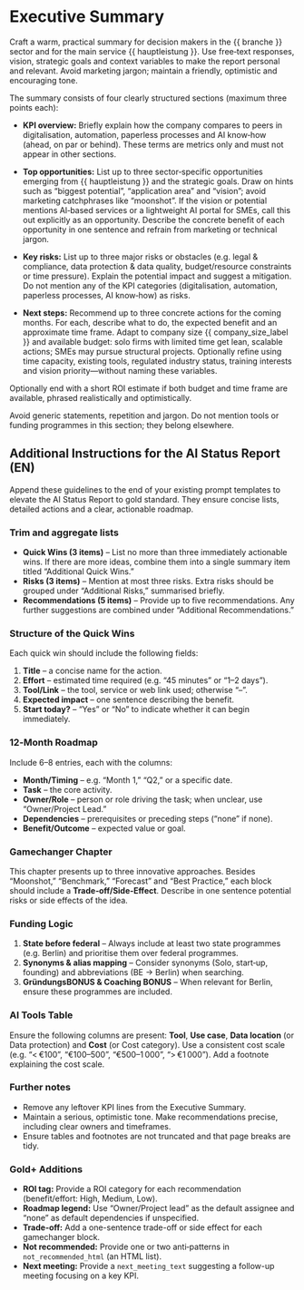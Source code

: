 # Executive Summary

Craft a warm, practical summary for decision makers in the {{ branche }} sector and for the main service {{ hauptleistung }}. Use free‑text responses, vision, strategic goals and context variables to make the report personal and relevant. Avoid marketing jargon; maintain a friendly, optimistic and encouraging tone.

The summary consists of four clearly structured sections (maximum three points each):

* **KPI overview:** Briefly explain how the company compares to peers in digitalisation, automation, paperless processes and AI know‑how (ahead, on par or behind). These terms are metrics only and must not appear in other sections.

* **Top opportunities:** List up to three sector‑specific opportunities emerging from {{ hauptleistung }} and the strategic goals. Draw on hints such as “biggest potential”, “application area” and “vision”; avoid marketing catchphrases like “moonshot”. If the vision or potential mentions AI‑based services or a lightweight AI portal for SMEs, call this out explicitly as an opportunity. Describe the concrete benefit of each opportunity in one sentence and refrain from marketing or technical jargon.

* **Key risks:** List up to three major risks or obstacles (e.g. legal & compliance, data protection & data quality, budget/resource constraints or time pressure). Explain the potential impact and suggest a mitigation. Do not mention any of the KPI categories (digitalisation, automation, paperless processes, AI know‑how) as risks.

* **Next steps:** Recommend up to three concrete actions for the coming months. For each, describe what to do, the expected benefit and an approximate time frame. Adapt to company size {{ company_size_label }} and available budget: solo firms with limited time get lean, scalable actions; SMEs may pursue structural projects. Optionally refine using time capacity, existing tools, regulated industry status, training interests and vision priority—without naming these variables.

Optionally end with a short ROI estimate if both budget and time frame are available, phrased realistically and optimistically.

Avoid generic statements, repetition and jargon. Do not mention tools or funding programmes in this section; they belong elsewhere.

## Additional Instructions for the AI Status Report (EN)

Append these guidelines to the end of your existing prompt templates to elevate the AI Status Report to gold standard. They ensure concise lists, detailed actions and a clear, actionable roadmap.

### Trim and aggregate lists

* **Quick Wins (3 items)** – List no more than three immediately actionable wins. If there are more ideas, combine them into a single summary item titled “Additional Quick Wins.”
* **Risks (3 items)** – Mention at most three risks. Extra risks should be grouped under “Additional Risks,” summarised briefly.
* **Recommendations (5 items)** – Provide up to five recommendations. Any further suggestions are combined under “Additional Recommendations.”

### Structure of the Quick Wins

Each quick win should include the following fields:

1. **Title** – a concise name for the action.
2. **Effort** – estimated time required (e.g. “45 minutes” or “1–2 days”).
3. **Tool/Link** – the tool, service or web link used; otherwise “–”.
4. **Expected impact** – one sentence describing the benefit.
5. **Start today?** – “Yes” or “No” to indicate whether it can begin immediately.

### 12‑Month Roadmap

Include 6–8 entries, each with the columns:

* **Month/Timing** – e.g. “Month 1,” “Q2,” or a specific date.
* **Task** – the core activity.
* **Owner/Role** – person or role driving the task; when unclear, use “Owner/Project Lead.”
* **Dependencies** – prerequisites or preceding steps (“none” if none).
* **Benefit/Outcome** – expected value or goal.

### Gamechanger Chapter

This chapter presents up to three innovative approaches. Besides “Moonshot,” “Benchmark,” “Forecast” and “Best Practice,” each block should include a **Trade‑off/Side‑Effect**. Describe in one sentence potential risks or side effects of the idea.

### Funding Logic

1. **State before federal** – Always include at least two state programmes (e.g. Berlin) and prioritise them over federal programmes.
2. **Synonyms & alias mapping** – Consider synonyms (Solo, start‑up, founding) and abbreviations (BE → Berlin) when searching.
3. **GründungsBONUS & Coaching BONUS** – When relevant for Berlin, ensure these programmes are included.

### AI Tools Table

Ensure the following columns are present: **Tool**, **Use case**, **Data location** (or Data protection) and **Cost** (or Cost category). Use a consistent cost scale (e.g. “< €100”, “€100–500”, “€500–1 000”, “> €1 000”). Add a footnote explaining the cost scale.

### Further notes

* Remove any leftover KPI lines from the Executive Summary.
* Maintain a serious, optimistic tone. Make recommendations precise, including clear owners and timeframes.
* Ensure tables and footnotes are not truncated and that page breaks are tidy.

### Gold+ Additions

* **ROI tag:** Provide a ROI category for each recommendation (benefit/effort: High, Medium, Low).
* **Roadmap legend:** Use “Owner/Project lead” as the default assignee and “none” as default dependencies if unspecified.
* **Trade-off:** Add a one-sentence trade-off or side effect for each gamechanger block.
* **Not recommended:** Provide one or two anti‑patterns in `not_recommended_html` (an HTML list).
* **Next meeting:** Provide a `next_meeting_text` suggesting a follow-up meeting focusing on a key KPI.
